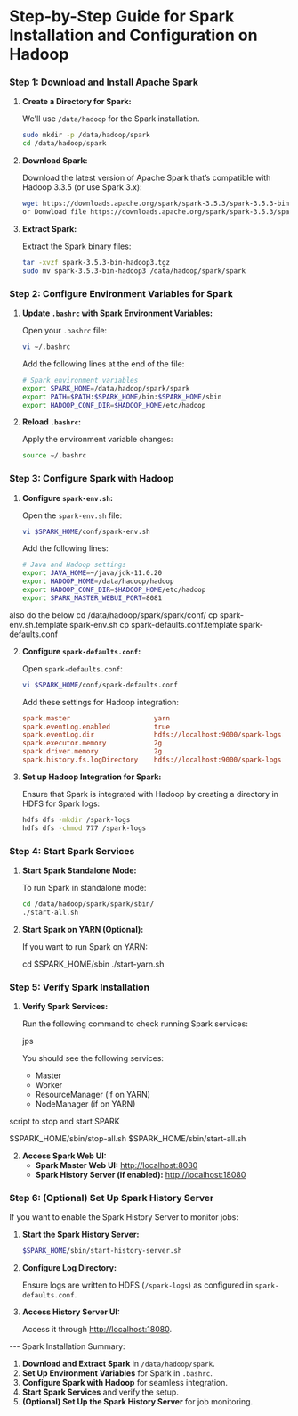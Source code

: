 # Step-by-Step Guide for Spark Installation and Configuration on Hadoop

### Step 1: Download and Install Apache Spark

1. **Create a Directory for Spark:**

   We'll use `/data/hadoop` for the Spark installation.

   ```bash
   sudo mkdir -p /data/hadoop/spark
   cd /data/hadoop/spark
   ```

2. **Download Spark:**

   Download the latest version of Apache Spark that’s compatible with Hadoop 3.3.5 (or use Spark 3.x):

   ```bash
   wget https://downloads.apache.org/spark/spark-3.5.3/spark-3.5.3-bin-hadoop3.tgz
   or Donwload file https://downloads.apache.org/spark/spark-3.5.3/spark-3.5.3-bin-hadoop3.tgz and upload to directory /data/hadoop/spark
   ```

3. **Extract Spark:**

   Extract the Spark binary files:

   ```bash
   tar -xvzf spark-3.5.3-bin-hadoop3.tgz
   sudo mv spark-3.5.3-bin-hadoop3 /data/hadoop/spark/spark
   ```

### Step 2: Configure Environment Variables for Spark

1. **Update `.bashrc` with Spark Environment Variables:**

   Open your `.bashrc` file:

   ```bash
   vi ~/.bashrc
   ```

   Add the following lines at the end of the file:

   ```bash
   # Spark environment variables
   export SPARK_HOME=/data/hadoop/spark/spark
   export PATH=$PATH:$SPARK_HOME/bin:$SPARK_HOME/sbin
   export HADOOP_CONF_DIR=$HADOOP_HOME/etc/hadoop
   ```

2. **Reload `.bashrc`:**

   Apply the environment variable changes:

   ```bash
   source ~/.bashrc
   ```

### Step 3: Configure Spark with Hadoop

1. **Configure `spark-env.sh`:**

   Open the `spark-env.sh` file:

   ```bash
   vi $SPARK_HOME/conf/spark-env.sh
   ```

   Add the following lines:

   ```bash
   # Java and Hadoop settings
   export JAVA_HOME=~/java/jdk-11.0.20
   export HADOOP_HOME=/data/hadoop/hadoop
   export HADOOP_CONF_DIR=$HADOOP_HOME/etc/hadoop
   export SPARK_MASTER_WEBUI_PORT=8081
   
   ```
also do the below
cd /data/hadoop/spark/spark/conf/
cp spark-env.sh.template spark-env.sh
cp spark-defaults.conf.template spark-defaults.conf

2. **Configure `spark-defaults.conf`:**

   Open `spark-defaults.conf`:

   ```bash
   vi $SPARK_HOME/conf/spark-defaults.conf
   ```

   Add these settings for Hadoop integration:

   ```ini
   spark.master                     yarn
   spark.eventLog.enabled           true
   spark.eventLog.dir               hdfs://localhost:9000/spark-logs
   spark.executor.memory            2g
   spark.driver.memory              2g
   spark.history.fs.logDirectory    hdfs://localhost:9000/spark-logs
   ```

3. **Set up Hadoop Integration for Spark:**

   Ensure that Spark is integrated with Hadoop by creating a directory in HDFS for Spark logs:

   ```bash
   hdfs dfs -mkdir /spark-logs
   hdfs dfs -chmod 777 /spark-logs
   ```

### Step 4: Start Spark Services

1. **Start Spark Standalone Mode:**

   To run Spark in standalone mode:

   ```bash
   cd /data/hadoop/spark/spark/sbin/
   ./start-all.sh
   ```

2. **Start Spark on YARN (Optional):**

   If you want to run Spark on YARN:

   cd $SPARK_HOME/sbin
   ./start-yarn.sh


### Step 5: Verify Spark Installation

1. **Verify Spark Services:**

   Run the following command to check running Spark services:

   jps


   You should see the following services:
   - Master
   - Worker
   - ResourceManager (if on YARN)
   - NodeManager (if on YARN)
   
 
 script to stop and start SPARK 
 
$SPARK_HOME/sbin/stop-all.sh
$SPARK_HOME/sbin/start-all.sh

2. **Access Spark Web UI:**
   - **Spark Master Web UI:** [http://localhost:8080](http://localhost:8081)
   - **Spark History Server (if enabled):** [http://localhost:18080](http://localhost:18080)

### Step 6: (Optional) Set Up Spark History Server

If you want to enable the Spark History Server to monitor jobs:

1. **Start the Spark History Server:**

   ```bash
   $SPARK_HOME/sbin/start-history-server.sh
   ```

2. **Configure Log Directory:**

   Ensure logs are written to HDFS (`/spark-logs`) as configured in `spark-defaults.conf`.

3. **Access History Server UI:**

   Access it through [http://localhost:18080](http://localhost:18080).

---  Spark Installation Summary:

1. **Download and Extract Spark** in `/data/hadoop/spark`.
2. **Set Up Environment Variables** for Spark in `.bashrc`.
3. **Configure Spark with Hadoop** for seamless integration.
4. **Start Spark Services** and verify the setup.
5. **(Optional) Set Up the Spark History Server** for job monitoring.
